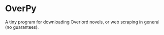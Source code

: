 # OverPy
A tiny program for downloading Overlord novels, or web scraping in general (no guarantees).
